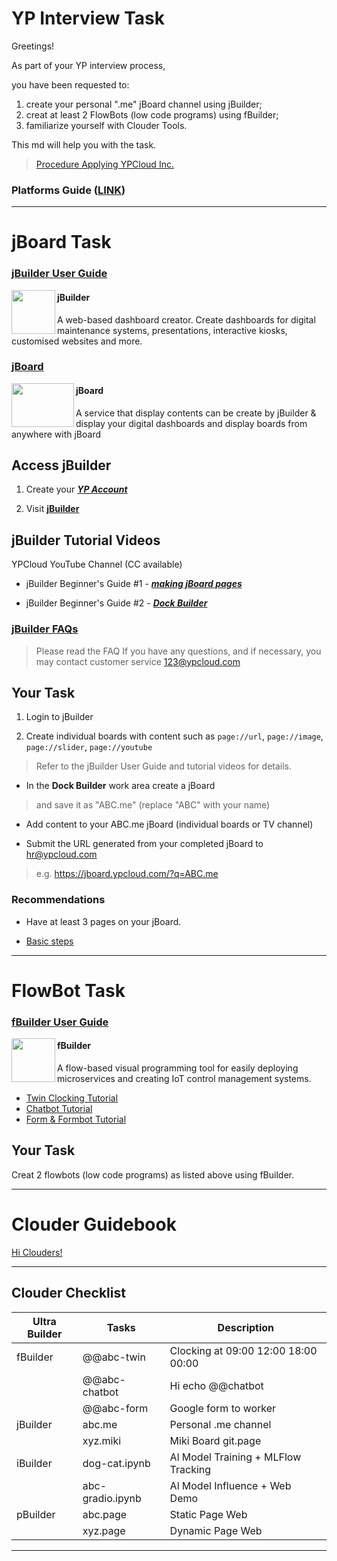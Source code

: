 # YP Interview Task

Greetings! 

As part of your YP interview process, 

you have been requested to:

1. create your personal ".me" jBoard channel using jBuilder;
2. creat at least 2 FlowBots (low code programs) using fBuilder;
3. familiarize yourself with Clouder Tools.

This md will help you with the task. 

> [Procedure Applying YPCloud Inc.](https://www.ypcloud.com/#HR)


### Platforms Guide ([LINK](Setting%20Up.md))

---
# jBoard Task

### [jBuilder User Guide](https://github.com/motebus/ultrabook/tree/main/Ultranet%20Apps/jBuilder)

[<img align="left" height="70" src="https://i.imgur.com/p9jaFdK.png">](https://run.ypcloud.com/)

#### jBuilder
A web-based dashboard creator. Create dashboards for digital maintenance systems, presentations, interactive kiosks, customised websites and more.

### [jBoard](https://jboard.ypcloud.com/)

[<img align="left" width="100" height="70" src="https://i.imgur.com/5rrq8ur.png" />](https://jboard.ypcloud.com/)

#### jBoard
A service that display contents can be create by jBuilder & display your digital dashboards and display boards from anywhere with jBoard

## Access jBuilder

1. Create your ***[YP Account](https://github.com/motebus/ultrabook/blob/main/Ultra/yp%20account.md)***

2. Visit **[jBuilder](https://jbuilder.ypcloud.com)**

## jBuilder Tutorial Videos

YPCloud YouTube Channel (CC available)

- jBuilder Beginner's Guide #1 - ***[making jBoard pages](https://www.youtube.com/watch?v=N1Rp2mCwv0c)*** 

- jBuilder Beginner's Guide #2 - ***[Dock Builder](https://www.youtube.com/watch?v=eQV3zaiLxyY&t=50s)*** 

### [jBuilder FAQs](https://github.com/motebus/ultrabook/blob/main/Ultranet%20Apps/jBuilder/FAQ.md)

> Please read the FAQ If you have any questions, and if necessary, you may contact customer service 123@ypcloud.com

## Your Task

1. Login to jBuilder

2. Create individual boards with content such as `page://url`, `page://image`, `page://slider`, `page://youtube`
> Refer to the jBuilder User Guide and tutorial videos for details.

- In the **Dock Builder** work area create a jBoard
> and save it as "ABC.me" (replace "ABC" with your name)

- Add content to your ABC.me jBoard (individual boards or TV channel)

- Submit the URL generated from your completed jBoard to hr@ypcloud.com
> e.g. https://jboard.ypcloud.com/?q=ABC.me

### Recommendations
- Have at least 3 pages on your jBoard. 

- [Basic steps](https://github.com/motebus/ultrabook/blob/main/Ultranet%20Apps/jBuilder/Process%20of%20making%20a%20jBoard.md)

---

# FlowBot Task


### [fBuilder User Guide](https://github.com/motebus/ultrabook/tree/main/Ultranet%20Apps/fBuilder)

[<img align="left" width="70" height="70" src="https://i.imgur.com/lWgj5Fr.jpg" />](https://run.ypcloud.com/)

#### fBuilder
A flow-based visual programming tool for easily deploying microservices and creating IoT control management systems.

- [Twin Clocking Tutorial](md/twin.md)
- [Chatbot Tutorial](md/chatbot.md)  
- [Form & Formbot Tutorial](md/form.md)

## Your Task
Creat 2 flowbots (low code programs) as listed above using fBuilder.

---

# Clouder Guidebook

[Hi Clouders!](https://github.com/YPCloudInc/Clouder/edit/main/README.md)

---

## Clouder Checklist

| Ultra Builder | Tasks | Description |
| -------- | -------- | -------- |
| fBuilder | @@abc-twin | Clocking at 09:00 12:00 18:00 00:00 |
| | @@abc-chatbot | Hi echo @@chatbot |
| | @@abc-form | Google form to worker |
| jBuilder | abc.me | Personal .me channel|
| | xyz.miki | Miki Board git.page |
| iBuilder | dog-cat.ipynb | Al Model Training + MLFlow Tracking |
| | abc-gradio.ipynb | Al Model Influence + Web Demo |
| pBuilder | abc.page | Static Page Web |
| | xyz.page | Dynamic Page Web |

---
